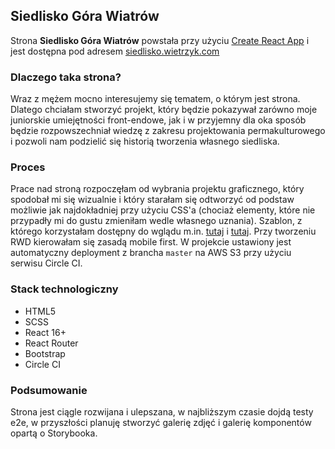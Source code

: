 ## Siedlisko Góra Wiatrów

Strona **Siedlisko Góra Wiatrów** powstała przy użyciu [Create React App](https://github.com/facebook/create-react-app) i jest dostępna pod adresem [siedlisko.wietrzyk.com](https://siedlisko.wietrzyk.com/)

### Dlaczego taka strona?

Wraz z mężem mocno interesujemy się tematem, o którym jest strona. Dlatego chciałam stworzyć projekt, który będzie pokazywał zarówno moje juniorskie umiejętności front-endowe, jak i w przyjemny dla oka sposób będzie rozpowszechniał wiedzę z zakresu projektowania permakulturowego i pozwoli nam podzielić się historią tworzenia własnego siedliska.

### Proces

Prace nad stroną rozpoczęłam od wybrania projektu graficznego, który spodobał mi się wizualnie i który starałam się odtworzyć od podstaw możliwie jak najdokładniej przy użyciu CSS'a (chociaż elementy, które nie przypadły mi do gustu zmieniłam wedle własnego uznania). 
Szablon, z którego korzystałam dostępny do wglądu m.in. [tutaj](http://paullaros.nl/ada1.2/bootstrap3/home-full-width.html) i [tutaj](http://paullaros.nl/ada1.2/bootstrap3/post-image.html).
Przy tworzeniu RWD kierowałam się zasadą mobile first.
W projekcie ustawiony jest automatyczny deployment z brancha `master` na AWS S3 przy użyciu serwisu Circle CI.

### Stack technologiczny

- HTML5
- SCSS
- React 16+
- React Router
- Bootstrap
- Circle CI

### Podsumowanie

Strona jest ciągle rozwijana i ulepszana, w najbliższym czasie dojdą testy e2e, w przyszłości planuję stworzyć galerię zdjęć i galerię komponentów opartą o Storybooka.
